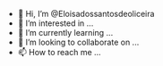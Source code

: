- 👋 Hi, I’m @Eloisadossantosdeoliceira
- 👀 I’m interested in ...
- 🌱 I’m currently learning ...
- 💞️ I’m looking to collaborate on ...
- 📫 How to reach me ...

<!---
Eloisadossantosdeoliceira/Eloisadossantosdeoliceira is a ✨ special ✨ repository because its `README.md` (this file) appears on your GitHub profile.
You can click the Preview link to take a look at your changes.
--->
